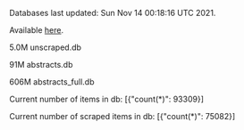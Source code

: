 Databases last updated: Sun Nov 14 00:18:16 UTC 2021. 

Available [here](https://github.com/cbeauhilton/ash-db/releases).

5.0M	unscraped.db

91M	abstracts.db

606M	abstracts_full.db

Current number of items in db:
[{"count(*)": 93309}]

Current number of scraped items in db:
[{"count(*)": 75082}]
